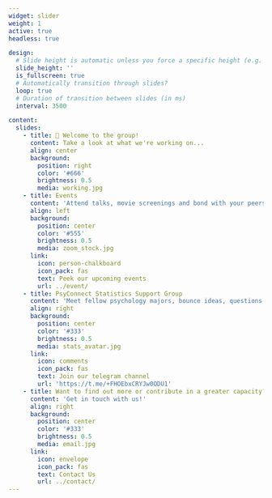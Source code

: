 ```yaml
---
widget: slider
weight: 1
active: true
headless: true

design:
  # Slide height is automatic unless you force a specific height (e.g. '400px')
  slide_height: ''
  is_fullscreen: true
  # Automatically transition through slides?
  loop: true
  # Duration of transition between slides (in ms)
  interval: 3500

content:
  slides:
    - title: 👋 Welcome to the group!
      content: Take a look at what we're working on...
      align: center
      background:
        position: right
        color: '#666'
        brightness: 0.5
        media: working.jpg
    - title: Events
      content: 'Attend talks, movie screenings and bond with your peers'
      align: left
      background:
        position: center
        color: '#555'
        brightness: 0.5
        media: zoom_stock.jpg
      link:
        icon: person-chalkboard
        icon_pack: fas
        text: Peek our upcoming events
        url: ../event/
    - title: PsyConnect Statistics Support Group
      content: 'Meet fellow psychology majors, bounce ideas, questions and seek help from your seniors!'
      align: right
      background:
        position: center
        color: '#333'
        brightness: 0.5
        media: stats_avatar.jpg
      link:
        icon: comments
        icon_pack: fas
        text: Join our telegram channel
        url: 'https://t.me/+FHOEbxCRYJw0ODU1'
    - title: Want to find out more or contribute in a greater capacity?
      content: 'Get in touch with us!'
      align: right
      background:
        position: center
        color: '#333'
        brightness: 0.5
        media: email.jpg
      link:
        icon: envelope
        icon_pack: fas
        text: Contact Us
        url: ../contact/
---
```


